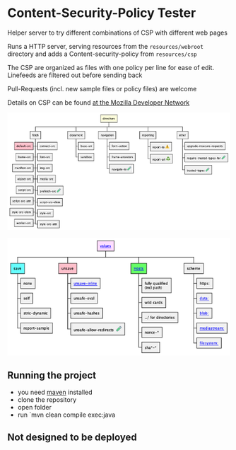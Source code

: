 # Content-Security-Policy Tester

Helper server to try different combinations of CSP with different web pages

Runs a HTTP server, serving resources from the `resources/webroot` directory and adds
a Content-security-policy from `resources/csp`

The CSP are organized as files with one policy per line for ease of edit.
Linefeeds are filtered out before sending back

Pull-Requests (incl. new sample files or policy files) are welcome

Details on CSP can be found [at the Mozilla Developer Network](https://developer.mozilla.org/en-US/docs/Web/HTTP/CSP)

![List of directives](src/main/resources/webroot/CSP-Directives.png)

![Content security values](src/main/resources/webroot/CSP-Values.png)

## Running the project

- you need [maven](https://maven.apache.org) installed
- clone the repository
- open folder
- run `mvn clean compile exec:java

## Not designed to be deployed
